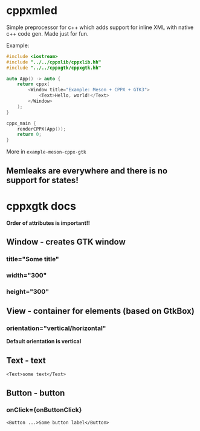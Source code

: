 # cppxmled
Simple preprocessor for c++ which adds support for inline XML with native c++ code gen.
Made just for fun.

Example:

```cpp
#include <iostream>
#include "../../cppxlib/cppxlib.hh"
#include "../../cppxgtk/cppxgtk.hh"

auto App() -> auto {
	return cppx(
		<Window title="Example: Meson + CPPX + GTK3">
			<Text>Hello, world!</Text>
		</Window>
	);
}

cppx_main {
	renderCPPX(App());
	return 0;
}
```

More in `example-meson-cppx-gtk`

## Memleaks are everywhere and there is no support for states!

# cppxgtk docs
**Order of attributes is important!!**

## Window - creates GTK window
### title="Some title"
### width="300"
### height="300"

## View - container for elements (based on GtkBox)
### orientation="vertical/horizontal"
**Default orientation is vertical**

## Text - text
``` <Text>some text</Text> ```

## Button - button
### onClick={onButtonClick}
```<Button ...>Some button label</Button>```
